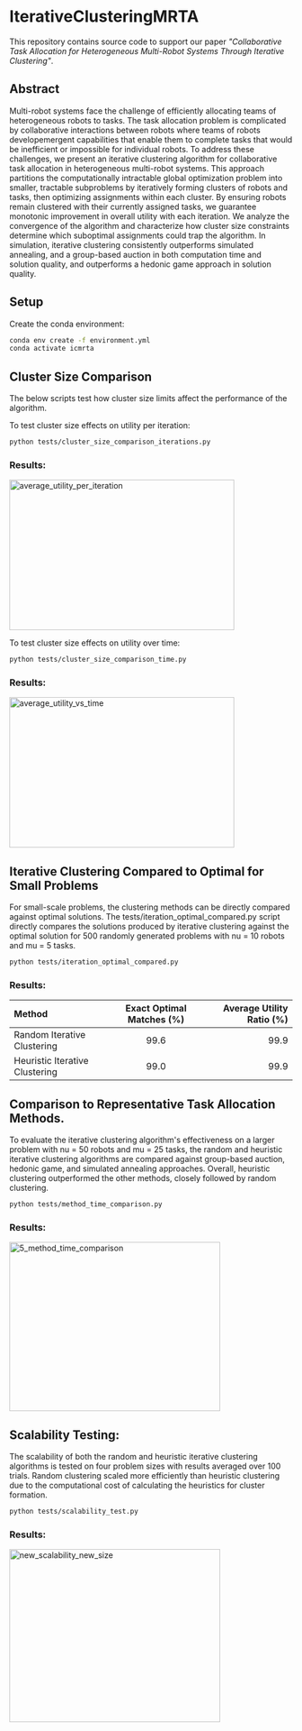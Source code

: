 # IterativeClusteringMRTA
This repository contains source code to support our paper *"Collaborative Task Allocation for Heterogeneous Multi-Robot Systems Through Iterative Clustering"*.

## Abstract
Multi-robot systems face the challenge of efficiently allocating teams of heterogeneous robots to tasks. The task allocation problem is complicated by collaborative interactions between robots where teams of robots developemergent capabilities that enable them to complete tasks that would be inefficient or impossible for individual robots. To address these challenges, we present an iterative clustering algorithm for collaborative task allocation in heterogeneous multi-robot systems. This approach partitions the computationally intractable global optimization problem into smaller, tractable subproblems by iteratively forming clusters of robots and tasks, then optimizing assignments within each cluster. By ensuring robots remain clustered with their currently assigned tasks, we guarantee monotonic improvement in overall utility with each iteration. We analyze the convergence of the algorithm and characterize how cluster size constraints determine which suboptimal assignments could trap the algorithm. In simulation, iterative clustering consistently outperforms simulated annealing, and a group-based auction in both computation time and solution quality, and outperforms a hedonic game approach in solution quality.

## Setup
Create the conda environment:

```bash
conda env create -f environment.yml
conda activate icmrta
```

## Cluster Size Comparison
The below scripts test how cluster size limits affect the performance of the algorithm.

To test cluster size effects on utility per iteration:
```bash
python tests/cluster_size_comparison_iterations.py
```
### Results:

<img width="400" height="267" alt="average_utility_per_iteration" src="https://github.com/user-attachments/assets/dffa8eec-d455-49c2-93ed-f2485780dc95" />

To test cluster size effects on utility over time:

```bash
python tests/cluster_size_comparison_time.py
```
### Results:

<img width="400" height="267" alt="average_utility_vs_time" src="https://github.com/user-attachments/assets/5255add3-87be-4fd6-bc52-bd5b4fb7daa0" />

## Iterative Clustering Compared to Optimal for Small Problems
For small-scale problems, the clustering methods can be directly compared against optimal solutions. The tests/iteration_optimal_compared.py script directly compares the solutions produced by iterative clustering against the optimal solution for 500 randomly generated problems with nu = 10 robots and mu = 5 tasks.

```bash
python tests/iteration_optimal_compared.py
```

### Results:
| Method | Exact Optimal Matches (%) | Average Utility Ratio (%) |
|:-----|:------:|------:|
| Random Iterative Clustering |   99.6    |     99.9 |
| Heuristic Iterative Clustering |   99.0    |     99.9 |

## Comparison to Representative Task Allocation Methods.
To evaluate the iterative clustering algorithm's effectiveness on a larger problem with nu = 50 robots and mu = 25 tasks, the random and heuristic iterative clustering algorithms are compared against group-based auction, hedonic game,
and simulated annealing approaches. Overall, heuristic clustering outperformed the other methods, closely followed by random clustering.

```bash
python tests/method_time_comparison.py
```

### Results:

<img width="375" height="300" alt="5_method_time_comparison" src="https://github.com/user-attachments/assets/2026e497-12ab-4b71-98a4-5e73c25b0241" />

## Scalability Testing:
The scalability of both the random and heuristic iterative clustering algorithms is tested on four problem sizes with results averaged over 100 trials. Random clustering scaled more efficiently than heuristic clustering due to the computational cost of calculating the heuristics for cluster formation.

```bash
python tests/scalability_test.py
```

### Results:

<img width="375" height="307" alt="new_scalability_new_size" src="https://github.com/user-attachments/assets/d1996f27-14f0-4a23-98f9-90f65e9ec298" />


